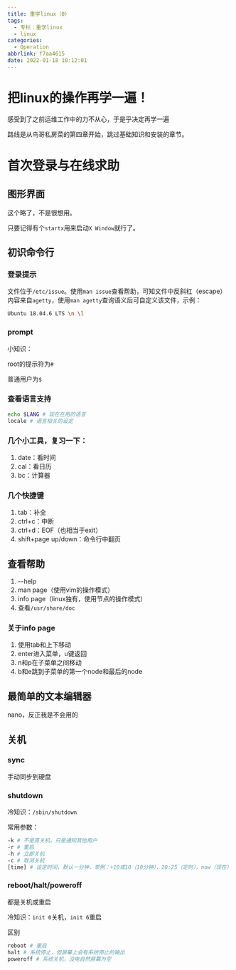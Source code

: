 ```yaml
---
title: 重学linux（0）
tags:
  - 专栏：重学linux
  - linux
categories:
  - Operation
abbrlink: f7aa4615
date: 2022-01-18 10:12:01
---
```


# 把linux的操作再学一遍！

感受到了之前运维工作中的力不从心，于是乎决定再学一遍

路线是从鸟哥私房菜的第四章开始，跳过基础知识和安装的章节。

# 首次登录与在线求助

## 图形界面

这个略了，不是很想用。

只要记得有个`startx`用来启动`X Window`就行了。

## 初识命令行

### 登录提示

文件位于`/etc/issue`。使用`man issue`查看帮助，可知文件中反斜杠（escape）内容来自`agetty`，使用`man agetty`查询语义后可自定义该文件，示例：

```bash
Ubuntu 18.04.6 LTS \n \l

```

### prompt

小知识：

root的提示符为`#`

普通用户为`$`

### 查看语言支持

```bash
echo $LANG # 现在在用的语言
locale # 语言相关的设定
```

### 几个小工具，复习一下：

1. date：看时间
2. cal：看日历
3. bc：计算器

### 几个快捷键

1. tab：补全
2. ctrl+c：中断
3. ctrl+d：EOF（也相当于exit）
4. shift+page up/down：命令行中翻页

## 查看帮助

1. --help
2. man page（使用vim的操作模式）
3. info page（linux独有，使用节点的操作模式）
4. 查看`/usr/share/doc`

### 关于info page

1. 使用tab和上下移动
2. enter进入菜单，u键返回
3. n和p在子菜单之间移动
4. b和e跳到子菜单的第一个node和最后的node

## 最简单的文本编辑器

nano，反正我是不会用的

## 关机

### sync

手动同步到硬盘

### shutdown

冷知识：`/sbin/shutdown`

常用参数：

```bash
-k # 不是真关机，只是通知其他用户
-r # 重启
-h # 立即关机
-c # 取消关机
[time] # 设定时间，默认一分钟，举例：+10或10（10分钟），20:25（定时），now（现在）
```

### reboot/halt/poweroff

都是关机或重启

冷知识：`init 0`关机，`init 6`重启

区别

```bash
reboot # 重启
halt # 系统停止，但屏幕上会有系统停止的输出
poweroff # 系统关机，没电自然屏幕为空
```





